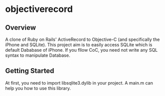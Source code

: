 objectiverecord
===============

Overview
----------


A clone of Ruby on Rails&#39; ActiveRecord to Objective-C (and specifically the iPhone and SQLite). 
This project aim is to easily access SQLite which is default Dababase of iPhone. 
If you fllow CoC, you need not write any SQL syntax to manipulate Database. 

Getting Started
----------

At first, you need to import libsqlite3.dylib in your project. A main.m can help you how to use this library. 

